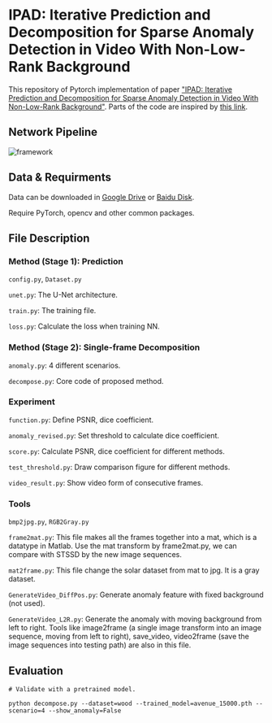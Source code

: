 # IPAD: Iterative Prediction and Decomposition for Sparse Anomaly Detection in Video With Non-Low-Rank Background

This repository of Pytorch implementation of paper ["IPAD: Iterative Prediction and Decomposition for Sparse Anomaly Detection in Video With Non-Low-Rank Background"](https://onlinelibrary.wiley.com/doi/abs/10.1002/qre.3723). Parts of the code are inspired by [this link](https://github.com/feiyuhuahuo/Anomaly_Prediction).

## Network Pipeline

![framework](https://github.com/Evelyn-wyc/FFP_Decompose/assets/49446524/84908a02-cd48-4ead-9b84-916e55ce5e5e)

## Data & Requirments
Data can be downloaded in [Google Drive](https://drive.google.com/file/d/1TDnWhqEdHu9N7oOgr9EK7IgGPsOqAQFo/view?usp=sharing) or [Baidu Disk](https://pan.baidu.com/s/1B2fLc3-iq2uCDQ9UBK15Yg?pwd=e344).

Require PyTorch, opencv and other common packages.

## File Description

### Method (Stage 1): Prediction
`config.py`, `Dataset.py`

`unet.py`: The U-Net architecture.

`train.py`: The training file.

`loss.py`: Calculate the loss when training NN.

### Method (Stage 2): Single-frame Decomposition

`anomaly.py`: 4 different scenarios.

`decompose.py`: Core code of proposed method.

### Experiment

`function.py`: Define PSNR, dice coefficient.

`anomaly_revised.py`: Set threshold to calculate dice coefficient.

`score.py`: Calculate PSNR, dice coefficient for different methods.

`test_threshold.py`: Draw comparison figure for different methods.

`video_result.py`: Show video form of consecutive frames.

### Tools

`bmp2jpg.py`, `RGB2Gray.py`

`frame2mat.py`: This file makes all the frames together into a mat, which is a datatype in Matlab. Use the mat transform by frame2mat.py, we can compare with STSSD by the new image sequences.

`mat2frame.py`: This file change the solar dataset from mat to jpg. It is a gray dataset.

`GenerateVideo_DiffPos.py`:	Generate anomaly feature with fixed background (not used).

`GenerateVideo_L2R.py`: Generate the anomaly with moving background from left to right. Tools like image2frame (a single image transform into an image sequence, moving from left to right), save_video, video2frame (save the image sequences into testing path) are also in this file.

## Evaluation
```
# Validate with a pretrained model.

python decompose.py --dataset=wood --trained_model=avenue_15000.pth --scenario=4 --show_anomaly=False
```
